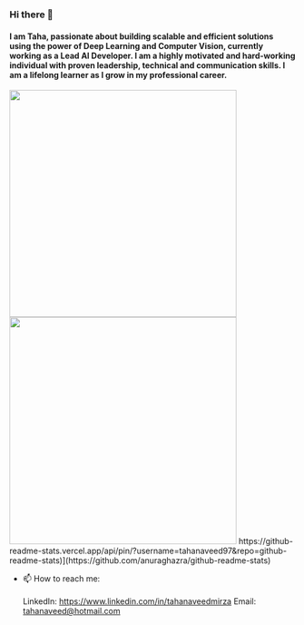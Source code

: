 ### Hi there 👋

#### I am Taha, passionate about building scalable and efficient solutions using the power of Deep Learning and Computer Vision, currently working as a Lead AI Developer. I am a highly motivated and hard-working individual with proven leadership, technical and communication skills. I am a lifelong learner as I grow in my professional career.

<img src="https://github-readme-stats.vercel.app/api?username=tahanaveed97&layout=compact&show_icons=true&theme=highcontrast&count_private=true&hide=contribs,prs,issues" width="400">
<img src="https://github-readme-stats.vercel.app/api/top-langs?username=tahanaveed97&layout=compact&show_icons=true&theme=highcontrast" width="400">
https://github-readme-stats.vercel.app/api/pin/?username=tahanaveed97&repo=github-readme-stats)](https://github.com/anuraghazra/github-readme-stats)


- 📫 How to reach me: <br/> <br/>
LinkedIn: https://www.linkedin.com/in/tahanaveedmirza
Email: tahanaveed@hotmail.com
